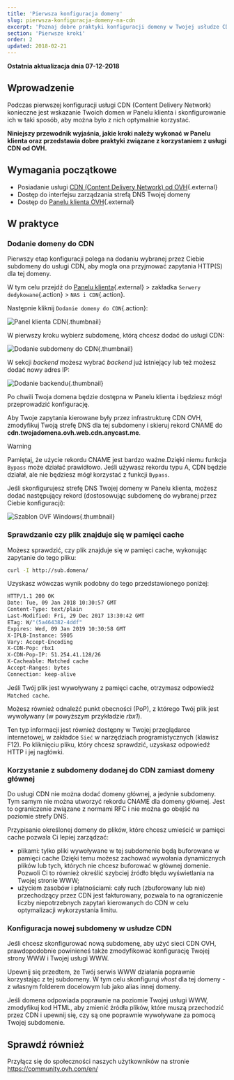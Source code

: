 ```yaml
---
title: 'Pierwsza konfiguracja domeny'
slug: pierwsza-konfiguracja-domeny-na-cdn
excerpt: 'Poznaj dobre praktyki konfiguracji domeny w Twojej usłudze CDN'
section: 'Pierwsze kroki'
order: 2
updated: 2018-02-21
---
```


**Ostatnia aktualizacja dnia 07-12-2018**

## Wprowadzenie

Podczas pierwszej konfiguracji usługi CDN (Content Delivery Network) konieczne jest wskazanie Twoich domen w Panelu klienta i skonfigurowanie ich w taki sposób, aby można było z nich optymalnie korzystać.

**Niniejszy przewodnik wyjaśnia, jakie kroki należy wykonać w Panelu klienta oraz przedstawia dobre praktyki związane z korzystaniem z usługi CDN od OVH.**


## Wymagania początkowe

- Posiadanie usługi [CDN (Content Delivery Network) od OVH](https://www.ovh.pl/cdn/){.external}
- Dostęp do interfejsu zarządzania strefą DNS Twojej domeny
- Dostęp do [Panelu klienta OVH](https://www.ovh.com/auth/?action=gotomanager&from=https://www.ovh.pl/&ovhSubsidiary=pl){.external}


## W praktyce

### Dodanie domeny do CDN

Pierwszy etap konfiguracji polega na dodaniu wybranej przez Ciebie subdomeny do usługi CDN, aby mogła ona przyjmować zapytania HTTP(S) dla tej domeny. 

W tym celu przejdź do [Panelu klienta](https://www.ovh.com/auth/?action=gotomanager&from=https://www.ovh.pl/&ovhSubsidiary=pl){.external} > zakładka `Serwery dedykowane`{.action} > `NAS i CDN`{.action}.

Następnie kliknij `Dodanie domeny do CDN`{.action}:

![Panel klienta CDN](images/cdn_customer_panel.png){.thumbnail}

W pierwszy kroku wybierz subdomenę, którą chcesz dodać do usługi CDN:

![Dodanie subdomeny do CDN](images/add_cdn_domain_step_1.png){.thumbnail}

W sekcji *backend* możesz wybrać *backend* już istniejący lub też możesz dodać nowy adres IP:

![Dodanie backendu](images/add_cdn_domain_step_2.png){.thumbnail}


Po chwili Twoja domena będzie dostępna w Panelu klienta i będziesz mógł przeprowadzić konfigurację.

Aby Twoje zapytania kierowane były przez infrastrukturę CDN OVH, zmodyfikuj Twoją strefę DNS dla tej subdomeny i skieruj rekord CNAME do **cdn.twojadomena.ovh.web.cdn.anycast.me**.


> [!warning]
>
> Pamiętaj, że użycie rekordu CNAME jest bardzo ważne.Dzięki niemu funkcja `Bypass` może działać prawidłowo. Jeśli używasz rekordu typu A, CDN będzie działał, ale nie będziesz mógł korzystać z funkcji `Bypass`.
>


Jeśli skonfigurujesz strefę DNS Twojej domeny w Panelu klienta, możesz dodać następujący rekord (dostosowując subdomenę do wybranej przez Ciebie konfiguracji):

![Szablon OVF Windows](images/cname_field.png){.thumbnail}

 

### Sprawdzanie czy plik znajduje się w pamięci cache
Możesz sprawdzić, czy plik znajduje się w pamięci cache, wykonując zapytanie do tego pliku:

```sh
curl -I http://sub.domena/
```

Uzyskasz wówczas wynik podobny do tego przedstawionego poniżej:

```bash
HTTP/1.1 200 OK
Date: Tue, 09 Jan 2018 10:30:57 GMT
Content-Type: text/plain
Last-Modified: Fri, 29 Dec 2017 13:30:42 GMT
ETag: W/"(5a464382-4ddf"
Expires: Wed, 09 Jan 2019 10:30:58 GMT
X-IPLB-Instance: 5905
Vary: Accept-Encoding
X-CDN-Pop: rbx1
X-CDN-Pop-IP: 51.254.41.128/26
X-Cacheable: Matched cache
Accept-Ranges: bytes
Connection: keep-alive
```

Jeśli Twój plik jest wywoływany z pamięci cache, otrzymasz odpowiedź `Matched cache`.

Możesz również odnaleźć punkt obecności (PoP), z którego Twój plik jest wywoływany (w powyższym przykładzie *rbx1*).

Ten typ informacji jest również dostępny w Twojej przeglądarce internetowej, w zakładce `Sieć` w narzędziach programistycznych (klawisz F12). Po kliknięciu pliku, który chcesz sprawdzić, uzyskasz odpowiedź HTTP i jej nagłówki.


### Korzystanie z subdomeny dodanej do CDN zamiast domeny głównej

Do usługi CDN nie można dodać domeny głównej, a jedynie subdomeny. Tym samym nie można utworzyć rekordu CNAME dla domeny głównej. Jest to ograniczenie związane z normami RFC i nie można go obejść na poziomie strefy DNS.

Przypisanie określonej domeny do plików, które chcesz umieścić w pamięci cache pozwala Ci lepiej zarządzać:

- plikami: tylko pliki wywoływane w tej subdomenie będą buforowane w pamięci cache Dzięki temu możesz zachować wywołania dynamicznych plików lub tych, których nie chcesz buforować w głównej domenie. Pozwoli Ci to również określić szybciej źródło błędu wyświetlania na Twojej stronie WWW;
- użyciem zasobów i płatnościami: cały ruch (zbuforowany lub nie) przechodzący przez CDN jest fakturowany, pozwala to na ograniczenie liczby niepotrzebnych zapytań kierowanych do CDN w celu optymalizacji wykorzystania limitu.


### Konfiguracja nowej subdomeny w usłudze CDN

Jeśli chcesz skonfigurować nową subdomenę, aby użyć sieci CDN OVH, prawdopodobnie powinieneś także zmodyfikować konfigurację Twojej strony WWW i Twojej usługi WWW. 

Upewnij się przedtem, że Twój serwis WWW działania poprawnie korzystając z tej subdomeny. W tym celu skonfiguruj *vhost* dla tej domeny - z własnym folderem docelowym lub jako alias innej domeny.

Jeśli domena odpowiada poprawnie na poziomie Twojej usługi WWW, zmodyfikuj kod HTML, aby zmienić źródła plików, które muszą przechodzić przez CDN i upewnij się, czy są one poprawnie wywoływane za pomocą Twojej subdomenie.

 
## Sprawdź również

Przyłącz się do społeczności naszych użytkowników na stronie <https://community.ovh.com/en/>